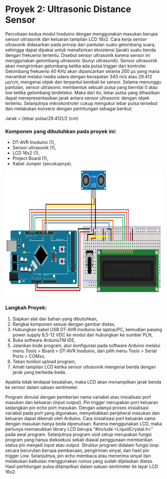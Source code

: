 # Proyek 2: Ultrasonic Distance Sensor
Percobaan kedua modul Inoduino dengan menggunakan masukan berupa sensor ultrasonik dan keluaran tampilan LCD 16x2. Cara kerja sensor ultrasonik didasarkan pada prinsip dari pantulan suatu gelombang suara, sehingga dapat dipakai untuk menafsirkan eksistensi (jarak) suatu benda dengan frekuensi tertentu. Disebut sensor ultrasonik karena sensor ini menggunakan gelombang ultrasonic (bunyi ultrasonik).
Sensor ultrasoinik akan mengirimkan gelombang ketika ada pulsa trigger dari kontroler. Gelombang frekuensi 40 KHz akan dipancarkan selama 200 μs yang mana merambat melalui media udara dengan kecepatan 340 m/s atau 29.412 μs/cm, mengenai objek dan terpantul kembali ke sensor. Selama menunggu pantulan, sensor ultrasonic membentuk sebuah pulsa yang bernilai 0 atau low ketika gelombang terdeteksi. Maka dari itu, lebar pulsa yang dihasilkan dapat merepresentasikan jarak antara sensor ultrasonic dengan objek tertentu. Selanjutnya mikrokontroler cukup mengukur lebar pulsa tersebut dan melakukan konversi
dengan perhitungan sebagai berikut:

Jarak = (lebar pulsa/29.412)/2 (cm)

### Komponen yang dibutuhkan pada proyek ini:
* DT-AVR Inoduino (1),
* Sensor ultrasonik (1),
* LCD 16x2 (1),
* Project Board (1),
* Kabel Jumper (secukupnya).


<img src="/images/Ultrasonic_Distance_Sensor.png" height="400">


### Langkah Proyek:
1. Siapkan alat dan bahan yang dibutuhkan,
2. Rangkai komponen sesuai dengan gambar diatas,
3. Hubungkan kabel USB DT-AVR Inoduino ke laptop/PC, kemudian pasang power supply 6.5-12 VDC ke modul dan hubungkan ke sumber PLN,
4. Buka software ArduinoTM IDE,
5. Jalankan kode program, atur konfigurasi pada software Arduino melalui menu Tools > Board > DT-AVR Inoduino, dan pilih menu Tools > Serial Ports > COMxx,
6. Tekan tombol upload program,
7. Amati tampilan LCD ketika sensor ultrasonik mengenai benda dengan jarak yang berbeda-beda.


Apabila tidak terdapat kesalahan, maka LCD akan menampilkan jarak benda ke sensor dalam satuan sentimeter.

Program dimulai dengan pemberian nama variabel atau inisialisasi port masukan dan
keluaran (input output). Pin trigger merupakan port keluaran sedangkan pin echo port
masukan. Dengan adanya proses inisialisasi variabel pada port yang digunakan, menyebabkan peripheral masukan dan keluaran dapat dikenali oleh Arduino. Cara inisialisasi port keluaran sama dengan masukan hanya beda dipenulisan. Karena menggunakan LCD, maka perlunya memasukkan library LCD berupa “#include <LiquidCrystal.h>” pada awal program.
Selanjutnya program void setup merupakan fungsi program yang hanya dieksekusi sekali
diawal penggunaan memberikan status pin menjadi input atau output.
Struktur program didalam fungsi loop secara berurutan berupa pembacaan, pengiriman
sinyal, dan hasil pin trigger Low. Selanjutnya, pin echo membaca atau menerima sinyal dan melakukan kalkulasi menggunakan rumus yang sudah dijelaskan diatas. Hasil perhitungan pulsa ditampilkan dalam satuan sentimeter ke layar LCD 16x2.
